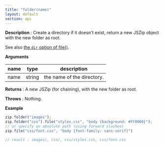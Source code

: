 ```yaml
---
title: "folder(name)"
layout: default
section: api
---
```


__Description__ : Create a directory if it doesn't exist, return a new JSZip
object with the new folder as root.

See also [the `dir` option of file()]({{site.baseurl}}/documentation/api_jszip/file_data.html).

__Arguments__

name | type   | description
-----|--------|------------
name | string | the name of the directory.

__Returns__ : A new JSZip (for chaining), with the new folder as root.

__Throws__ : Nothing.

<!-- __Complexity__ : **O(1)** -->

__Example__

```js
zip.folder("images");
zip.folder("css").file("styles.css", "body {background: #FF0000}");
// or specify an absolute path (using forward slashes)
zip.file("css/font.css", "body {font-family: sans-serif}")

// result : images/, css/, css/styles.css, css/font.css
```

